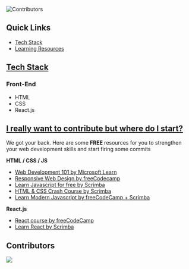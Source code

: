 ![Contributors](https://badgen.net/github/contributors/nisalrenuja/Web-Dev)

## Quick Links

- [Tech Stack](#tech-stack)
- [Learning Resources](#i-really-want-to-contribute-but-where-do-i-start)

## [Tech Stack](#Tech-Stack)

### Front-End
- HTML 
- CSS
- React.js

<!-- Add system architecture -->

## [I really want to contribute but where do I start?](#resources) 

We got your back. Here are some **FREE** resources for you to strengthen your web development skills and start firing some commits 

**HTML / CSS / JS**

- [Web Development 101 by Microsoft Learn](https://docs.microsoft.com/en-us/learn/paths/web-development-101/)
- [Responsive Web Design by freeCodecamp](https://www.freecodecamp.org/learn/responsive-web-design/)
- [Learn Javascript for free by Scrimba](https://scrimba.com/learn/learnjavascript)
- [HTML & CSS Crash Course by Scrimba](https://scrimba.com/learn/htmlcss)
- [Learn Modern Javascript by freeCodeCamp + Scrimba](https://scrimba.com/learn/es6)


**React.js**

- [React course by freeCodeCamp](https://www.freecodecamp.org/learn/front-end-libraries/#react)
- [Learn React by Scrimba](https://scrimba.com/learn/learnreact)

## Contributors

<a href="https://github.com/nisalrenuja/AuditFirm/graphs/contributors">
  <img src="https://contrib.rocks/image?repo=nisalrenuja/Web-Dev" />
</a>



